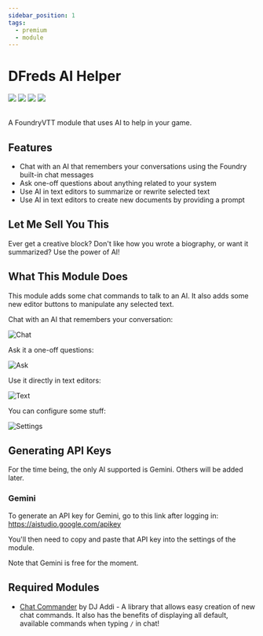 ```yaml
---
sidebar_position: 1
tags:
  - premium
  - module
---
```


# DFreds AI Helper

<img src="https://img.shields.io/badge/Premium-aa0000?style=for-the-badge"/>
<a target="_blank" href="https://www.patreon.com/dfreds"><img src="https://img.shields.io/badge/Early%20Access-9b59b6?style=for-the-badge"/></a>
<img src="https://img.shields.io/badge/Any%20System-00aaaa?style=for-the-badge"/>
<a target="_blank" href="https://www.patreon.com/dfreds/shop/dfreds-ai-helper-v1-0-0-1085429"><img src="https://img.shields.io/badge/Download-2e2e2e?style=for-the-badge"/></a>
<br/>
<br/>

A FoundryVTT module that uses AI to help in your game.

## Features

- Chat with an AI that remembers your conversations using the Foundry built-in chat messages
- Ask one-off questions about anything related to your system
- Use AI in text editors to summarize or rewrite selected text
- Use AI in text editors to create new documents by providing a prompt

## Let Me Sell You This

Ever get a creative block? Don't like how you wrote a biography, or want it summarized? Use the power of AI!

## What This Module Does

This module adds some chat commands to talk to an AI. It also adds some new editor buttons to manipulate any selected text.

Chat with an AI that remembers your conversation:

![Chat](./img/chat.png)

Ask it a one-off questions:

![Ask](./img/ask.png)

Use it directly in text editors:

![Text](./img/text-editors.png)

You can configure some stuff:

![Settings](./img/settings.png)

## Generating API Keys

For the time being, the only AI supported is Gemini. Others will be added later.

### Gemini

To generate an API key for Gemini, go to this link after logging in:
https://aistudio.google.com/apikey

You'll then need to copy and paste that API key into the settings of the module.

Note that Gemini is free for the moment.

## Required Modules

- [Chat Commander](https://foundryvtt.com/packages/_chatcommands) by DJ Addi - A
library that allows easy creation of new chat commands. It also has the benefits
of displaying all default, available commands when typing `/` in chat!
